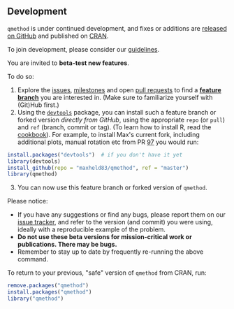 ## Development

`qmethod` is under continued development, and fixes or additions are [released on GitHub](https://github.com/aiorazabala/qmethod/releases) and published on [CRAN](https://cran.r-project.org/web/packages/qmethod/index.html).

To join development, please consider our [guidelines](./Contribute).

You are invited to **beta-test new features**.

To do so:

1. Explore the [issues](https://github.com/aiorazabala/qmethod/issues), [milestones](https://github.com/aiorazabala/qmethod/milestones) and open [pull requests](https://github.com/aiorazabala/qmethod/pulls) to find a [**feature branch**](https://guides.github.com/introduction/flow/) you are interested in.
  (Make sure to familiarize yourself with (Git)Hub first.)
2. Using the [`devtools`](https://cran.r-project.org/package=devtools) package, you can install such a feature branch or forked version *directly from GitHub*, using the appropriate `repo` (or `pull`) and `ref` (branch, commit or tag).
  (To learn how to install R, read the [cookbook](./Cookbook)).
  For example, to install Max's current fork, including additional plots, manual rotation etc from PR [97](https://github.com/aiorazabala/qmethod/pull/97) you would run:

  ```r
  install.packages("devtools")  # if you don't have it yet
  library(devtools)
  install_github(repo = "maxheld83/qmethod", ref = "master")
  library(qmethod)
  ```

3. You can now use this feature branch or forked version of `qmethod`.


Please notice:

- If you have any suggestions or find any bugs, please report them on our [issue tracker](https://github.com/aiorazabala/qmethod/issues), and refer to the version (and commit) you were using, ideally with a reproducible example of the problem.
- **Do not use these beta versions for mission-critical work or publications. There may be bugs.**
- Remember to stay up to date by frequently re-running the above command.


To return to your previous, "safe" version of `qmethod` from CRAN, run:

```r
remove.packages("qmethod")
install.packages("qmethod")
library("qmethod")
```
